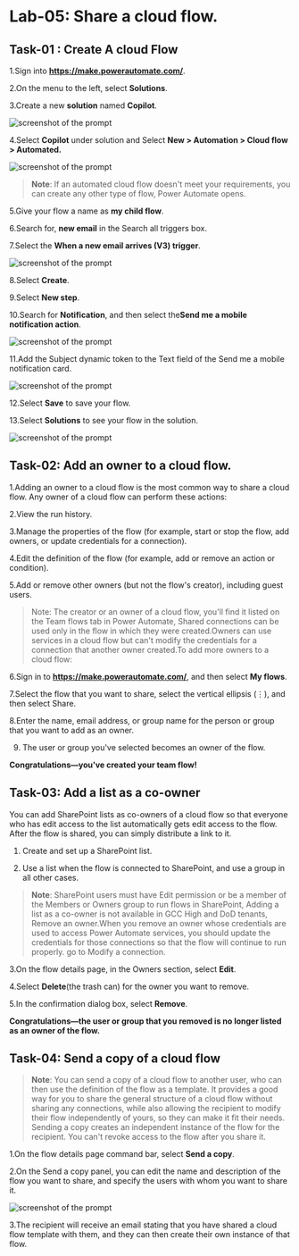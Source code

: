 # Lab-05: Share a cloud flow.

## Task-01 : Create A cloud Flow

1.Sign into **https://make.powerautomate.com/**.
   
2.On the menu to the left, select **Solutions**.
   
3.Create a new **solution** named **Copilot**.

![screenshot of the prompt ](/Instructions/Media/05/solution.png)
    
4.Select **Copilot** under solution and Select **New > Automation > Cloud flow > Automated.**

![screenshot of the prompt ](/Instructions/Media/05/select-new-flow.png)

>**Note**: If an automated cloud flow doesn't meet your requirements, you can create any other type of flow, Power Automate opens.

5.Give your flow a name as **my child flow**.
   
6.Search for, **new email** in the Search all triggers box.
   
7.Select the **When a new email arrives (V3) trigger**.

![screenshot of the prompt ](/Instructions/Media/05/search-trigger.png)
        
8.Select **Create**.
    
9.Select **New step**.
	
10.Search for **Notification**, and then select the**Send me a mobile notification action**.

![screenshot of the prompt ](/Instructions/Media/05/new-notification.png)

11.Add the Subject dynamic token to the Text field of the Send me a mobile notification card.

![screenshot of the prompt ](/Instructions/Media/05/new-email-notification-flow.png)

12.Select **Save** to save your flow.
    
13.Select **Solutions** to see your flow in the solution.

![screenshot of the prompt ](/Instructions/Media/05/new-flow-inside-solution.png)

## Task-02: Add an owner to a cloud flow.

1.Adding an owner to a cloud flow is the most common way to share a cloud flow. Any owner of a cloud flow can perform these actions:
   
2.View the run history.
   
3.Manage the properties of the flow (for example, start or stop the flow, add owners, or update credentials for a connection).
   
4.Edit the definition of the flow (for example, add or remove an action or condition).
   
5.Add or remove other owners (but not the flow's creator), including guest users.

> Note: The creator or an owner of a cloud flow, you'll find it listed on the Team flows tab in Power Automate, Shared connections can be used only in the flow in which they were created.Owners can use services in a cloud flow but can't modify the credentials for a connection that another owner created.To add more owners to a cloud flow:

6.Sign in to **https://make.powerautomate.com/**, and then select **My flows**.
   
7.Select the flow that you want to share, select the vertical ellipsis (⋮), and then select Share.
    
8.Enter the name, email address, or group name for the person or group that you want to add as an owner.
    
9. The user or group you've selected becomes an owner of the flow.

**Congratulations—you've created your team flow!**

## Task-03: Add a list as a co-owner

You can add SharePoint lists as co-owners of a cloud flow so that everyone who has edit access to the list automatically gets edit access to the flow. After the flow is shared, you can simply distribute a link to it. 

1. Create and set up a SharePoint list.
   
2. Use a list when the flow is connected to SharePoint, and use a group in all other cases.
   
>**Note**: SharePoint users must have Edit permission or be a member of the Members or Owners group to run flows in SharePoint, Adding a list as a co-owner is not available in GCC High and DoD tenants, Remove an owner.When you remove an owner whose credentials are used to access Power Automate services, you should update the credentials for those connections so that the flow will continue to run properly.  go to Modify a connection.

3.On the flow details page, in the Owners section, select **Edit**.
   
4.Select **Delete**(the trash can) for the owner you want to remove.
   
5.In the confirmation dialog box, select **Remove**.
   
**Congratulations—the user or group that you removed is no longer listed as an owner of the flow.**

## Task-04: **Send a copy of a cloud flow**

>**Note**: You can send a copy of a cloud flow to another user, who can then use the definition of the flow as a template. It provides a good way for you to share the general structure of a cloud flow without sharing any connections, while also allowing the recipient to modify their flow independently of yours, so they can make it fit their needs.
Sending a copy creates an independent instance of the flow for the recipient. You can't revoke access to the flow after you share it.

1.On the flow details page command bar, select **Send a copy**.
   
2.On the Send a copy panel, you can edit the name and description of the flow you want to share, and specify the users with whom you want to share it.

![screenshot of the prompt ](/Instructions/Media/05/sendacopy.png)
 
3.The recipient will receive an email stating that you have shared a cloud flow template with them, and they can then create their own instance of that flow.

